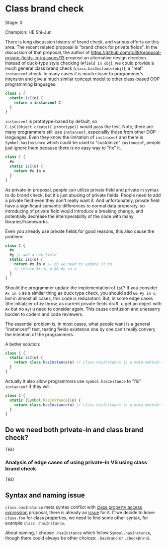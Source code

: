 # Class brand check

Stage: 0

Champion: HE Shi-Jun


There is long discussion history of brand check, and various efforts on this area. The recent related proposal is "brand check for private fields". In the discussion of that proposal, the author of https://github.com/tc39/proposal-private-fields-in-in/issues/13 propose an alternative design direction. Instead of duck-type style checking (`#field in obj`), we could provide a much general class brand check (`class.hasInstance(obj)`), a "real" `instanceof` check. In many cases it is much closer to programmer's intension and give a much similar concept model to other class-based OOP programming languages.


```js
class C {
  static isC(o) {
    return o instanceof C
  }
}
```

`instanceof` is prototype-based by default, so `C.isC(Object.create(C.prototype))` would pass the test. Note, there are many programmers still use `instanceof`, especiallly those from other OOP languages. Even they know the limitation of `instanceof` and there is `Symbol.hasInstance` which could be used to "customize" `instanceof`, people just ignore them because there is no easy way to "fix" it.

```js
class C {
  #x
  static isC(o) {
    return #x in o
  }
}
```

As private-in proposal, people can utilize private field and private in syntax to do brand check, but it's just abusing of private fields. People need to add a private field even they don't really want it. And unfortunately, private field have a significant semantic differences to normal data properaty, so introducing of private field would introduce a breaking change, and potentially decrease the interoperability of the code with many libraries/frameworks. 

Even you already use private fields for good reasons, this also cause the problem: 

```js
class C {
  #x
  #y // add a new field
  static isC(o) {
    return #x in o // do we need to update it to
    // return #x in o && #y in o
  }
}
```

Should the programmer update the implementation of `isC`? If you consider `#x in o` as a similar thing as duck type check, you should add `&& #y in o`, but in almost all cases, this code is reduantant. But, in some edge cases (the initialzier of `#y` throw, as current private fields draft, u get an object with `#x` but no `#y`) u need to consider again. This cause confusion and unessarry burden to coders and code reviewers.

The essential problem is, in most cases, what people want is a general "instanceof" test, testing fields existence one by one can't really convery the intention of the programmers.

A better solution:

```js
class C {
  static isC(o) {
    return class.hasInstance(o) // class.hasInstance is a meta method to check whether o have the class brand of C
  }
}
```

Actually it also allow programmers use `Symbol.hasInstance` to "fix" `instanceof` if they will:

```js
class C {
  static [Symbol.hasInstance](o) {
    return class.hasInstance(o) // class.hasInstance is a meta method to check whether o have the class brand of C
  }
}
```

## Do we need both private-in and class brand check?

TBD

### Analysis of edge cases of using private-in VS using class brand check

TBD

## Syntax and naming issue

`class.hasInstance` meta syntax conflict with [class property access expression](https://github.com/tc39/proposal-class-access-expressions) proposal, there is already an [issue](https://github.com/tc39/proposal-class-access-expressions/issues/14) for it. If we decide to leave `class.foo` for class properties, we need to find some other syntax, for example `class::hasInstance`.

About naming, I choose `.hasInstance` which follow `Symbol.hasInstance`, though there could always be other choices: `.hasBrand` or `.checkBrand`.

